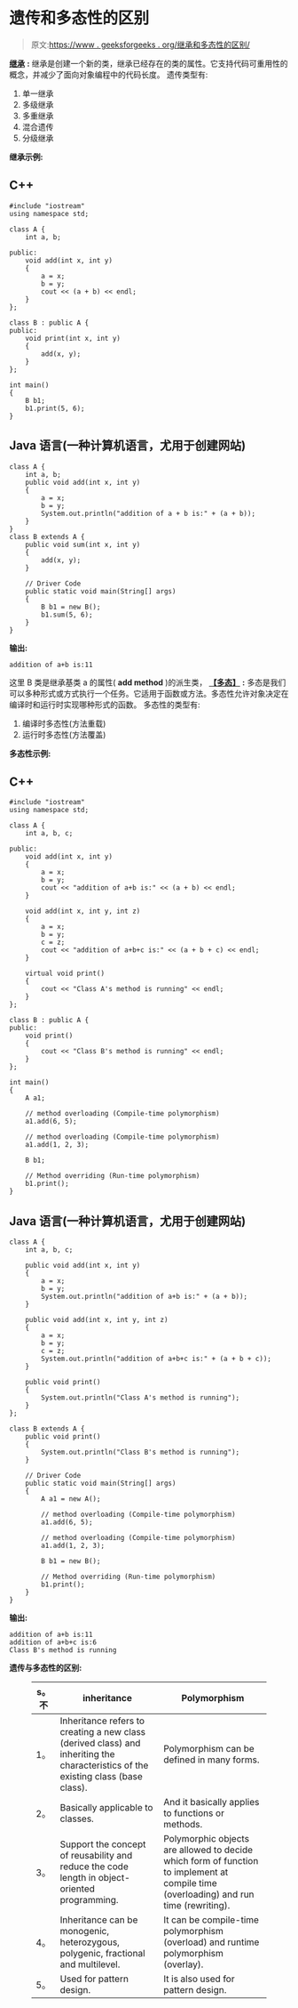 # 遗传和多态性的区别

> 原文:[https://www . geeksforgeeks . org/继承和多态性的区别/](https://www.geeksforgeeks.org/difference-between-inheritance-and-polymorphism/)

[**继承**](https://www.geeksforgeeks.org/inheritance-in-c/) **:**
继承是创建一个新的类，继承已经存在的类的属性。它支持代码可重用性的概念，并减少了面向对象编程中的代码长度。
遗传类型有:

1.  单一继承
2.  多级继承
3.  多重继承
4.  混合遗传
5.  分级继承

**继承示例:**

## C++

```
#include "iostream"
using namespace std;

class A {
    int a, b;

public:
    void add(int x, int y)
    {
        a = x;
        b = y;
        cout << (a + b) << endl;
    }
};

class B : public A {
public:
    void print(int x, int y)
    {
        add(x, y);
    }
};

int main()
{
    B b1;
    b1.print(5, 6);
}
```

## Java 语言(一种计算机语言，尤用于创建网站)

```
class A {
    int a, b;
    public void add(int x, int y)
    {
        a = x;
        b = y;
        System.out.println("addition of a + b is:" + (a + b));
    }
}
class B extends A {
    public void sum(int x, int y)
    {
        add(x, y);
    }

    // Driver Code
    public static void main(String[] args)
    {
        B b1 = new B();
        b1.sum(5, 6);
    }
}
```

**输出:**

```
addition of a+b is:11 
```

这里 B 类是继承基类 a 的属性( **add method** )的派生类，
[**【多态】**](https://www.geeksforgeeks.org/polymorphism-in-c/) **:**
多态是我们可以多种形式或方式执行一个任务。它适用于函数或方法。多态性允许对象决定在编译时和运行时实现哪种形式的函数。
多态性的类型有:

1.  编译时多态性(方法重载)
2.  运行时多态性(方法覆盖)

**多态性示例:**

## C++

```
#include "iostream"
using namespace std;

class A {
    int a, b, c;

public:
    void add(int x, int y)
    {
        a = x;
        b = y;
        cout << "addition of a+b is:" << (a + b) << endl;
    }

    void add(int x, int y, int z)
    {
        a = x;
        b = y;
        c = z;
        cout << "addition of a+b+c is:" << (a + b + c) << endl;
    }

    virtual void print()
    {
        cout << "Class A's method is running" << endl;
    }
};

class B : public A {
public:
    void print()
    {
        cout << "Class B's method is running" << endl;
    }
};

int main()
{
    A a1;

    // method overloading (Compile-time polymorphism)
    a1.add(6, 5);

    // method overloading (Compile-time polymorphism)
    a1.add(1, 2, 3);

    B b1;

    // Method overriding (Run-time polymorphism)
    b1.print();
}
```

## Java 语言(一种计算机语言，尤用于创建网站)

```
class A {
    int a, b, c;

    public void add(int x, int y)
    {
        a = x;
        b = y;
        System.out.println("addition of a+b is:" + (a + b));
    }

    public void add(int x, int y, int z)
    {
        a = x;
        b = y;
        c = z;
        System.out.println("addition of a+b+c is:" + (a + b + c));
    }

    public void print()
    {
        System.out.println("Class A's method is running");
    }
};

class B extends A {
    public void print()
    {
        System.out.println("Class B's method is running");
    }

    // Driver Code
    public static void main(String[] args)
    {
        A a1 = new A();

        // method overloading (Compile-time polymorphism)
        a1.add(6, 5);

        // method overloading (Compile-time polymorphism)
        a1.add(1, 2, 3);

        B b1 = new B();

        // Method overriding (Run-time polymorphism)
        b1.print();
    }
}
```

**输出:**

```
addition of a+b is:11
addition of a+b+c is:6
Class B's method is running 
```

**遗传与多态性的区别:**

<figure class="table">

| s。不 | inheritance | Polymorphism |
| --- | --- | --- |
| 1。 | Inheritance refers to creating a new class (derived class) and inheriting the characteristics of the existing class (base class). | Polymorphism can be defined in many forms. |
| 2。 | Basically applicable to classes. | And it basically applies to functions or methods. |
| 3。 | Support the concept of reusability and reduce the code length in object-oriented programming. | Polymorphic objects are allowed to decide which form of function to implement at compile time (overloading) and run time (rewriting). |
| 4。 | Inheritance can be monogenic, heterozygous, polygenic, fractional and multilevel. | It can be compile-time polymorphism (overload) and runtime polymorphism (overlay). |
| 5。 | Used for pattern design. | It is also used for pattern design. |

</figure>